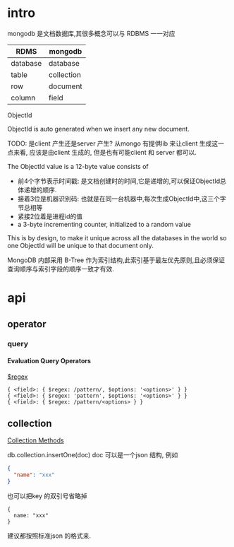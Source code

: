 # intro
mongodb 是文档数据库,其很多概念可以与 RDBMS 一一对应

| RDMS     | mongodb    |
| ---      | ---        |
| database | database   |
| table    | collection |
| row      | document   |
| column   | field      |

ObjectId

ObjectId is auto generated when we insert any new document.

TODO: 是client 产生还是server 产生?
从mongo 有提供lib 来让client 生成这一点来看, 应该是由client 生成的, 但是也有可能client 和 server 都可以.

The ObjectId value is a 12-byte value consists of

- 前4个字节表示时间戳: 是文档创建时的时间,它是递增的,可以保证ObjectId总体递增的顺序.
- 接着3位是机器识别码: 也就是在同一台机器中,每次生成ObjectId中,这三个字节总相等
- 紧接2位着是进程id的值
- a 3-byte incrementing counter, initialized to a random value

This is by design, to make it unique across all the databases in the world so one ObjectId will be unique to that
document only.

MongoDB 内部采用 B-Tree 作为索引结构,此索引基于最左优先原则,且必须保证查询顺序与索引字段的顺序一致才有效.

# api
## operator
### query
#### Evaluation Query Operators
[$regex](https://docs.mongodb.com/manual/reference/operator/query/regex/)
```mongodb
{ <field>: { $regex: /pattern/, $options: '<options>' } }
{ <field>: { $regex: 'pattern', $options: '<options>' } }
{ <field>: { $regex: /pattern/<options> } }
```

## collection
[Collection Methods](https://docs.mongodb.com/manual/reference/method/js-collection/)

db.collection.insertOne(doc)
doc 可以是一个json 结构, 例如
```json
{
  "name": "xxx"
}
```
也可以把key 的双引号省略掉
```
{
  name: "xxx"
}
```
建议都按照标准json 的格式来.


